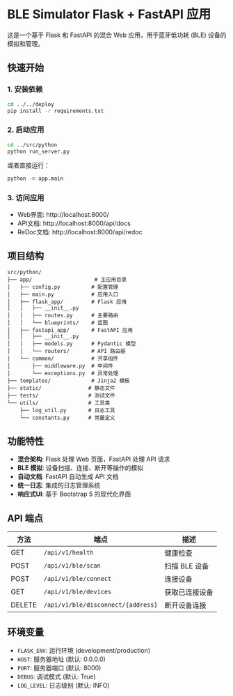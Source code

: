 # BLE Simulator Flask + FastAPI 应用

这是一个基于 Flask 和 FastAPI 的混合 Web 应用，用于蓝牙低功耗 (BLE) 设备的模拟和管理。

## 快速开始

### 1. 安装依赖
```bash
cd ../../deploy
pip install -r requirements.txt
```

### 2. 启动应用
```bash
cd ../src/python
python run_server.py
```

或者直接运行：
```bash
python -m app.main
```

### 3. 访问应用
- Web界面: http://localhost:8000/
- API文档: http://localhost:8000/api/docs
- ReDoc文档: http://localhost:8000/api/redoc

## 项目结构

```
src/python/
├── app/                    # 主应用目录
│   ├── config.py          # 配置管理
│   ├── main.py            # 应用入口
│   ├── flask_app/         # Flask 应用
│   │   ├── __init__.py
│   │   ├── routes.py      # 主要路由
│   │   └── blueprints/    # 蓝图
│   ├── fastapi_app/       # FastAPI 应用
│   │   ├── __init__.py
│   │   ├── models.py      # Pydantic 模型
│   │   └── routers/       # API 路由器
│   └── common/            # 共享组件
│       ├── middleware.py  # 中间件
│       └── exceptions.py  # 异常处理
├── templates/             # Jinja2 模板
├── static/               # 静态文件
├── tests/                # 测试文件
└── utils/                # 工具类
    ├── log_util.py       # 日志工具
    └── constants.py      # 常量定义
```

## 功能特性

- **混合架构**: Flask 处理 Web 页面，FastAPI 处理 API 请求
- **BLE 模拟**: 设备扫描、连接、断开等操作的模拟
- **自动文档**: FastAPI 自动生成 API 文档
- **统一日志**: 集成的日志管理系统
- **响应式UI**: 基于 Bootstrap 5 的现代化界面

## API 端点

| 方法 | 端点 | 描述 |
|------|------|------|
| GET | `/api/v1/health` | 健康检查 |
| POST | `/api/v1/ble/scan` | 扫描 BLE 设备 |
| POST | `/api/v1/ble/connect` | 连接设备 |
| GET | `/api/v1/ble/devices` | 获取已连接设备 |
| DELETE | `/api/v1/ble/disconnect/{address}` | 断开设备连接 |

## 环境变量

- `FLASK_ENV`: 运行环境 (development/production)
- `HOST`: 服务器地址 (默认: 0.0.0.0)
- `PORT`: 服务器端口 (默认: 8000)
- `DEBUG`: 调试模式 (默认: True)
- `LOG_LEVEL`: 日志级别 (默认: INFO)